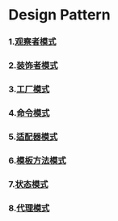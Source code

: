 # Design Pattern
### 1.[观察者模式](https://github.com/My1iJ3oe6s/Learn/blob/master/DesignPattern/Publish-Subscribe-Pattern.md)
### 2.[装饰者模式](https://github.com/My1iJ3oe6s/Learn/blob/master/DesignPattern/DecoratorPattern.md)
### 3.[工厂模式](https://github.com/My1iJ3oe6s/Learn/blob/master/DesignPattern/Publish-Subscribe-Pattern.md)
### 4.[命令模式](https://github.com/My1iJ3oe6s/Learn/blob/master/DesignPattern/Publish-Subscribe-Pattern.md)
### 5.[适配器模式](https://github.com/My1iJ3oe6s/Learn/blob/master/DesignPattern/Publish-Subscribe-Pattern.md)
### 6.[模板方法模式](https://github.com/My1iJ3oe6s/Learn/blob/master/DesignPattern/Publish-Subscribe-Pattern.md)
### 7.[状态模式](https://github.com/My1iJ3oe6s/Learn/blob/master/DesignPattern/Publish-Subscribe-Pattern.md)
### 8.[代理模式](https://github.com/My1iJ3oe6s/Learn/blob/master/DesignPattern/Publish-Subscribe-Pattern.md)
